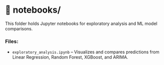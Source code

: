 # 📂 notebooks/

This folder holds Jupyter notebooks for exploratory analysis and ML model comparisons.

### Files:
- `exploratory_analysis.ipynb` – Visualizes and compares predictions from Linear Regression, Random Forest, XGBoost, and ARIMA.